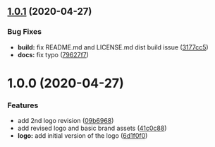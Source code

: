 ## [1.0.1](https://github.com/js-standards/assets/compare/v1.0.0...v1.0.1) (2020-04-27)


### Bug Fixes

* **build:** fix README.md and LICENSE.md dist build issue ([3177cc5](https://github.com/js-standards/assets/commit/3177cc5afe35b1ea77e455000bb59e8a1fcd59c8))
* **docs:** fix typo ([79627f7](https://github.com/js-standards/assets/commit/79627f7a283653cc50111645175c6375cb0f5b0e))

# 1.0.0 (2020-04-27)


### Features

* add 2nd logo revision ([09b6968](https://github.com/js-standards/assets/commit/09b69680f1548c96a77a8dfec349b269d044af4f))
* add revised logo and basic brand assets ([41c0c88](https://github.com/js-standards/assets/commit/41c0c882033160cd1185e49fd1715cb5c2b46bd8))
* **logo:** add initial version of the logo ([6d1f0f0](https://github.com/js-standards/assets/commit/6d1f0f0fed95e3b3d2e62536ad1f72d99beea45c))
